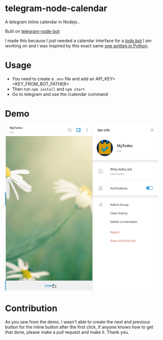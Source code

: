 # telegram-node-calendar
A telegram inline calendar in Nodejs..

Built on [telegram-node-bot](https://github.com/Naltox/telegram-node-bot)

I made this because I just needed a calendar interface for a [todo bot](https://github.com/Rotimi-Best/mytodos) I am working on and I was inspired by this exact same [one written in Python](https://github.com/unmonoqueteclea/calendar-telegram).

# Usage
- You need to create a `.env` file and add an API_KEY=<KEY_FROM_BOT_FATHER>
- Then run `npm install` and `npm start`
- Go to telegram and use the /calendar command


# Demo
![](demo.gif)

# Contribution
As you saw from the demo, I wasn't able to create the next and previous button for the inline button after the first click, if anyone knows how to get that done, please make a pull request and make it. Thank you.
